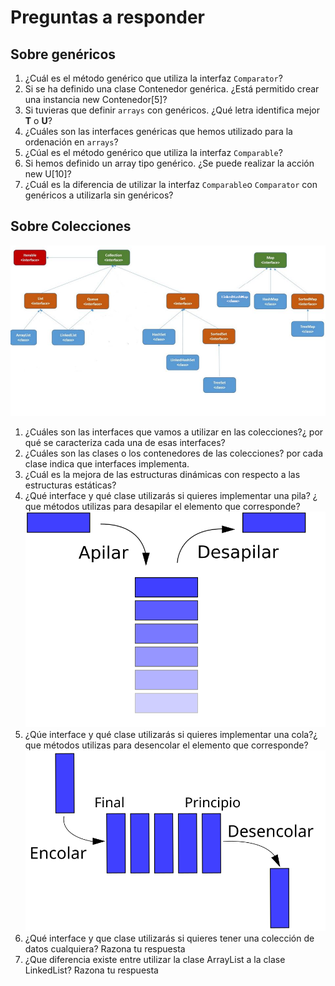 # Preguntas a responder
## Sobre genéricos

1. ¿Cuál es el método genérico que utiliza la interfaz `Comparator`?
2. Si se ha definido una clase Contenedor<T> genérica. ¿Está permitido crear una instancia new Contenedor[5]?
3. Si tuvieras que definir `arrays` con genéricos. ¿Qué letra identifica mejor **T** o **U**?
4. ¿Cuáles son las interfaces genéricas que hemos utilizado para la ordenación en `arrays`?
5. ¿Cúal es el método genérico que utiliza la interfaz `Comparable`?
6. Si hemos definido un array tipo genérico. ¿Se puede realizar la acción new U[10]?
7. ¿Cuál es la diferencia de utilizar la interfaz `Comparable`o `Comparator` con genéricos a utilizarla sin genéricos? 

## Sobre Colecciones
![interfaces de estructuras dinámicas ](img/estructuras.png)
1. ¿Cuáles son las interfaces que vamos a utilizar en las colecciones?¿ por qué se caracteriza cada una de esas interfaces?
2. ¿Cuáles son las clases o los contenedores de las colecciones? por cada clase indica que interfaces implementa.
3. ¿Cuál es la mejora de las estructuras dinámicas con respecto a las estructuras estáticas?
4. ¿Qué interface y qué clase utilizarás si quieres implementar una pila? ¿ que métodos utilizas para desapilar el elemento que corresponde?
![imagen pila](img/Pila.svg)
5. ¿Qúe interface y qué clase utilizarás si quieres implementar una cola?¿ que métodos utilizas para desencolar el elemento que corresponde?
![imagen cola](img/Cola.svg)
6. ¿Qué interface y que clase utilizarás si quieres tener una colección de datos cualquiera? Razona tu respuesta
7. ¿Que diferencia existe entre utilizar la clase ArrayList a la clase LinkedList? Razona tu respuesta
